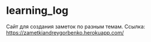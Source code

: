 # learning_log
Сайт для создания заметок по разным темам.
Ссылка: https://zametkiandreygorbenko.herokuapp.com/
